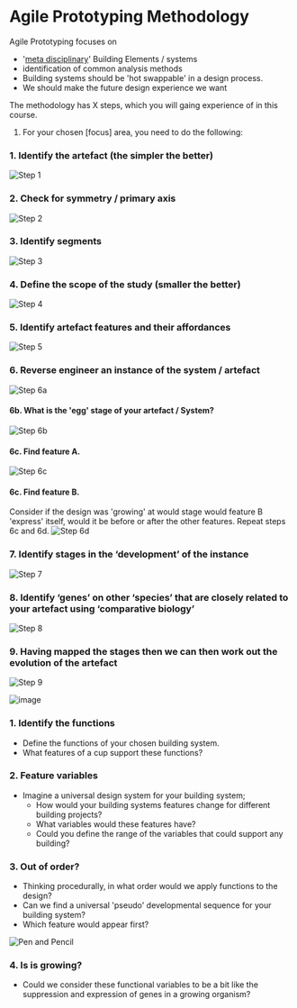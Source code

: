 # Agile Prototyping Methodology

Agile Prototyping focuses on

- '[meta disciplinary]' Building Elements / systems
- identification of common analysis methods
- Building systems should be 'hot swappable' in a design process.
- We should make the future design experience we want

The methodology has X steps, which you will gaing experience of in this course.

1. For your chosen [focus] area, you need to do the following:

### 1. Identify the artefact (the simpler the better)
![Step 1](/Agile/img/Methodology/01.PNG)
### 2. Check for symmetry / primary axis
![Step 2](/Agile/img/Methodology/02.PNG)
### 3. Identify segments 
![Step 3](/Agile/img/Methodology/03.PNG)
### 4. Define the scope of the study (smaller the better)
![Step 4](/Agile/img/Methodology/04.PNG)
### 5. Identify artefact features and their affordances
![Step 5](/Agile/img/Methodology/05.PNG)
### 6. Reverse engineer an instance of the system / artefact
![Step 6a](/Agile/img/Methodology/06a.PNG)
#### 6b. What is the 'egg' stage of your artefact / System?
![Step 6b](/Agile/img/Methodology/06b.PNG)
#### 6c. Find feature A.
![Step 6c](/Agile/img/Methodology/06c.PNG)
#### 6c. Find feature B.
Consider if the design was 'growing' at would stage would feature B 'express' itself, would it be before or after the other features. Repeat steps 6c and 6d.
![Step 6d](/Agile/img/Methodology/06d.PNG)
### 7. Identify stages in the ‘development’ of the instance
![Step 7](/Agile/img/Methodology/07.PNG)
### 8. Identify ‘genes’ on other ‘species’ that are closely related to your artefact using ‘comparative biology’
![Step 8](/Agile/img/Methodology/08.PNG)
### 9. Having mapped the stages then we can then work out the evolution of the artefact
![Step 9](/Agile/img/Methodology/09.PNG)

![image](https://github.com/user-attachments/assets/b57222c4-313e-48d0-9c48-21bb293d400a)


### 1. Identify the functions
* Define the functions of your chosen building system.
* What features of a cup support these functions?

### 2. Feature variables
* Imagine a universal design system for your building system;
  * How would your building systems features change for different building projects?
  * What variables would these features have?
  * Could you define the range of the variables that could support any building?
 
### 3. Out of order?
* Thinking procedurally, in what order would we apply functions to the design?
* Can we find a universal 'pseudo' developmental sequence for your building system?
* Which feature would appear first?

![Pen and Pencil](/Agile/img/Pen_and_Pencil.png)

### 4. Is is growing?
* Could we consider these functional variables to be a bit like the suppression and expression of genes in a growing organism?


<!---

The Methodology is derived from future studies. rather than just speculate on what could be it uses the futures literature methods of 
* Forecasting (looking forward),
* Backcasting (identifying the implications for today on proposed future),
* Pastcasting (learning from the past)
* Recasting (aligning the past to the projected future)
Its process is described in the digram below:
![METHOD](https://github.com/timmcginley/Agile-Prototyping/assets/1415855/8d743541-73eb-4064-b199-5551860b1b1c)


## 1. Forecast *Futures*
We do this in [Assignment 1]. This part identifies the near, medium and long term futures that will provide the future context of the agile prototype. It has the following substeps:
* forecast future using 3 horizons framework
* This follows the **Design Gene Indentification Process (DGIP).**

## 2. Needs *Backcast*
We do this in [Assignment 2]. This part identifies the requirements of the future product / system in you defined future.

* identify the challenges of this future for a specific building system or product.
* This follows the **[Agile Future Design Plan (AFDP)]**.

## 3. Analyse *Pastcast*
We do this in [Assignment 3]. This part ['reverse engineers'] the selected system to develop a recomposable 'agile prototype'. It identifies the features of the systems and disconnects these from its context.

## 4. Change *Recast*
We do this in [Assignment 4]. Consider the link between the 'current' trajectory you defined for your prototype in the previous part and your future scenarios. Is your agile prototype aligned? if not can you align it?

## Reflect
We do this in [Assignment 5]. Does the Prototype support the future? In the end is it a future that you want? would you change this? what does this mean for the building systems that we design today. 

-->

<!-- LINKS -->

[Assignment 1]: /Agile/Assignments/A1
[Assignment 2]: /Agile/Assignments/A2
[Assignment 3]: /Agile/Assignments/A3
[Assignment 4]: /Agile/Assignments/A4
[Assignment 5]: /Agile/Assignments/A5
[meta disciplinary]: /Agile/Concepts/MetaDisciplinary
['reverse engineers']: /Agile/Concepts/ReverseEngineer
[Agile Future Design Plan (AFDP)]: /Agile/Concepts/AFDP
